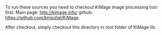 To run these sources you need to checkout KiMage image processing tool first.
Main page: http://kimage.info/
github: https://github.com/kmisztal/KiMage

After checkout, simply checkout this directory in root folder of KiMage lib.
